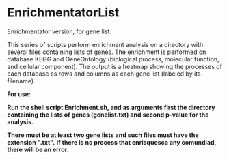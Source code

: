 # EnrichmentatorList
Enrichmentator version, for gene list.

This series of scripts perform enrichment analysis on a directory with several files containing lists of genes. 
The enrichment is performed on database KEGG and GeneOntology (biological process, molecular function, and cellular component).
The output is a heatmap showing the processes of each database as rows and columns as each gene list (labeled by its filename).

**For use:**

**Run the shell script Enrichment.sh, and as arguments first the directory containing the lists of genes (genelist.txt) and second p-value for the analysis.**

**There must be at least two gene lists and such files must have the extension ".txt".**
**If there is no process that enrisquesca any comundiad, there will be an error.**
